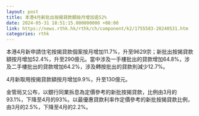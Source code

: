 ```yaml
---
layout: post
title: 本港4月新批出按揭貸款額按月增加逾52%
date: 2024-05-31 18:51:15.000000000 +08:00
link: https://news.rthk.hk/rthk/ch/component/k2/1755583-20240531.htm
categories: rthk
---
```


本港4月新申請住宅按揭貸款個案按月增加11.7%，升至9629宗；新批出按揭貸款額按月增加52.4%，升至290億元。當中涉及一手樓批出的貸款增加64.8%，涉及二手樓批出的貸款增加64.2%，涉及轉按批出的貸款則減少12.7%。

4月新取用按揭貸款額按月增加9.9%，升至130億元。

金管局又公布，以銀行同業拆息為定價參考的新批按揭貸款，比例由3月的93.1%，下降至4月的93%。以最優惠貸款利率作定價參考的新批按揭貸款比例，由3月的2.5%，下降至4月的2.2%。
